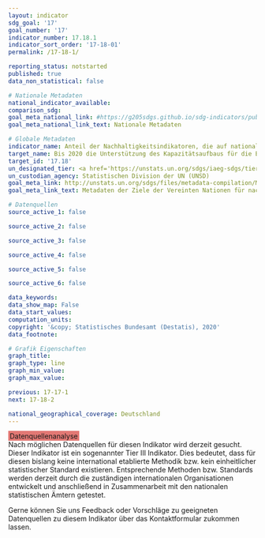 ```yaml
---
layout: indicator
sdg_goal: '17'
goal_number: '17'
indicator_number: 17.18.1
indicator_sort_order: '17-18-01'
permalink: /17-18-1/

reporting_status: notstarted
published: true
data_non_statistical: false

# Nationale Metadaten
national_indicator_available: 
comparison_sdg: 
goal_meta_national_link: #https://g205sdgs.github.io/sdg-indicators/public/MetaDe/17.18.1.pdf
goal_meta_national_link_text: Nationale Metadaten

# Globale Metadaten
indicator_name: Anteil der Nachhaltigkeitsindikatoren, die auf nationaler Ebene vollständig - sofern gemäß dem Unterziel relevant - disaggregiert sind, in Übereinstimmung mit den Grundprinzipien der amtlichen Statistik
target_name: Bis 2020 die Unterstützung des Kapazitätsaufbaus für die Entwicklungsländer und namentlich die am wenigsten entwickelten Länder und die kleinen Inselentwicklungsländer erhöhen, mit dem Ziel, über erheblich mehr hochwertige, aktuelle und verlässliche Daten zu verfügen, die nach Einkommen, Geschlecht, Alter, Rasse, Ethnizität, Migrationsstatus, Behinderung, geografischer Lage und sonstigen im nationalen Kontext relevanten Merkmalen aufgeschlüsselt sind
target_id: '17.18'
un_designated_tier: <a href='https://unstats.un.org/sdgs/iaeg-sdgs/tier-classification/' title='Klicken Sie hier um weitere Informationen zur UN-Tier-Klassifikation zu erhalten.'>Tier III</a>
un_custodian_agency: Statistischen Division der UN (UNSD)
goal_meta_link: http://unstats.un.org/sdgs/files/metadata-compilation/Metadata-Goal-17.pdf
goal_meta_link_text: Metadaten der Ziele der Vereinten Nationen für nachhaltige Entwicklung

# Datenquellen
source_active_1: false

source_active_2: false

source_active_3: false

source_active_4: false

source_active_5: false

source_active_6: false

data_keywords: 
data_show_map: False
data_start_values: 
computation_units: 
copyright: '&copy; Statistisches Bundesamt (Destatis), 2020'
data_footnote: 

# Grafik Eigenschaften
graph_title: 
graph_type: line
graph_min_value: 
graph_max_value: 

previous: 17-17-1
next: 17-18-2

national_geographical_coverage: Deutschland
---
```


<span style="background-color:#E27874;padding-bottom: 1px;padding-top: 2px;padding-left: 3px;padding-right: 3px;"> Datenquellenanalyse </span><br>
Nach möglichen Datenquellen für diesen Indikator wird derzeit gesucht.
Dieser Indikator ist ein sogenannter Tier III Indikator. Dies bedeutet, dass für diesen bislang keine international etablierte Methodik bzw. kein einheitlicher statistischer Standard existieren. 
Entsprechende Methoden bzw. Standards werden derzeit durch die zuständigen internationalen Organisationen entwickelt und anschließend in Zusammenarbeit mit den nationalen statistischen Ämtern getestet.

Gerne können Sie uns Feedback oder Vorschläge zu geeigneten Datenquellen zu diesem Indikator über das Kontaktformular zukommen lassen.